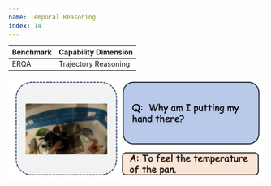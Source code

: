 ```yaml
---
name: Temporal Reasoning
index: 14
---
```


<div class="row">
<div class="col-8">

| **Benchmark** | **Capability Dimension** |
| ------------- | ------------------------ |
| ERQA          | Trajectory Reasoning     |

</div>

<div class="col-4">

![alt text](temporalreasoning.png)

</div>

</div>

